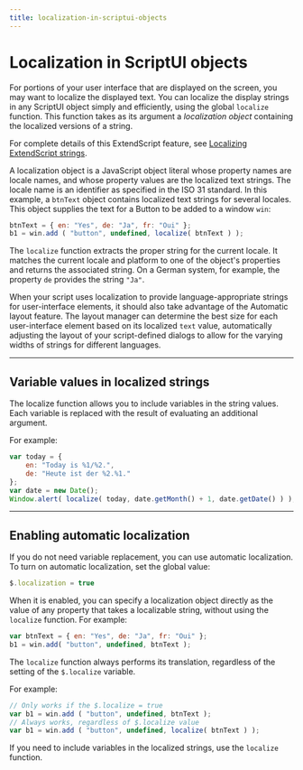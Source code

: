 ```yaml
---
title: localization-in-scriptui-objects
---
```


# Localization in ScriptUI objects

For portions of your user interface that are displayed on the screen, you may want to localize the displayed text. You can localize the display strings in any ScriptUI object simply and efficiently, using the global `localize` function. This function takes as its argument a *localization object* containing the localized versions of a string.

For complete details of this ExtendScript feature, see [Localizing ExtendScript strings](../../extendscript-tools-features/localizing-extendscript-strings).

A localization object is a JavaScript object literal whose property names are locale names, and whose property values are the localized text strings. The locale name is an identifier as specified in the ISO 31 standard. In this example, a `btnText` object contains localized text strings for several locales. This object supplies the text for a Button to be added to a window `win`:

```javascript
btnText = { en: "Yes", de: "Ja", fr: "Oui" };
b1 = win.add ( "button", undefined, localize( btnText ) );
```

The `localize` function extracts the proper string for the current locale. It matches the current locale and platform to one of the object's properties and returns the associated string. On a German system, for example, the property `de` provides the string `"Ja"`.

When your script uses localization to provide language-appropriate strings for user-interface elements, it should also take advantage of the Automatic layout feature. The layout manager can determine the best size for each user-interface element based on its localized `text` value, automatically adjusting the layout of your script-defined dialogs to allow for the varying widths of strings for different languages.

---

## Variable values in localized strings

The localize function allows you to include variables in the string values. Each variable is replaced with the result of evaluating an additional argument.

For example:

```javascript
var today = {
    en: "Today is %1/%2.",
    de: "Heute ist der %2.%1."
};
var date = new Date();
Window.alert( localize( today, date.getMonth() + 1, date.getDate() ) );
```

---

## Enabling automatic localization

If you do not need variable replacement, you can use automatic localization. To turn on automatic localization, set the global value:

```javascript
$.localization = true
```

When it is enabled, you can specify a localization object directly as the value of any property that takes a localizable string, without using the `localize` function. For example:

```javascript
var btnText = { en: "Yes", de: "Ja", fr: "Oui" };
b1 = win.add( "button", undefined, btnText );
```

The `localize` function always performs its translation, regardless of the setting of the `$.localize` variable.

For example:

```javascript
// Only works if the $.localize = true
var b1 = win.add ( "button", undefined, btnText );
// Always works, regardless of $.localize value
var b1 = win.add ( "button", undefined, localize( btnText ) );
```

If you need to include variables in the localized strings, use the `localize` function.
